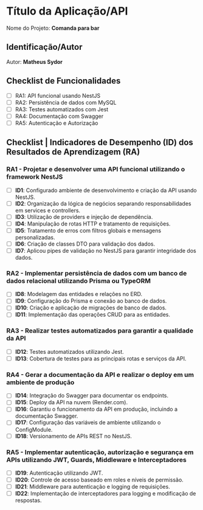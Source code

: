 # Título da Aplicação/API

Nome do Projeto: **Comanda para bar**

## Identificação/Autor

Autor: **Matheus Sydor**


## Checklist de Funcionalidades

- [ ] RA1: API funcional usando NestJS
- [ ] RA2: Persistência de dados com MySQL
- [ ] RA3: Testes automatizados com Jest
- [ ] RA4: Documentação com Swagger
- [ ] RA5: Autenticação e Autorização

## Checklist | Indicadores de Desempenho (ID) dos Resultados de Aprendizagem (RA)

### RA1 - Projetar e desenvolver uma API funcional utilizando o framework NestJS

- [ ] **ID1**: Configurado ambiente de desenvolvimento e criação da API usando NestJS.
- [ ] **ID2**: Organização da lógica de negócios separando responsabilidades em services e controllers.
- [ ] **ID3**: Utilização de providers e injeção de dependência.
- [ ] **ID4**: Manipulação de rotas HTTP e tratamento de requisições.
- [ ] **ID5**: Tratamento de erros com filtros globais e mensagens personalizadas.
- [ ] **ID6**: Criação de classes DTO para validação dos dados.
- [ ] **ID7**: Aplicou pipes de validação no NestJS para garantir integridade dos dados.

### RA2 - Implementar persistência de dados com um banco de dados relacional utilizando Prisma ou TypeORM

- [ ] **ID8**: Modelagem das entidades e relações no ERD.
- [ ] **ID9**: Configuração do Prisma e conexão ao banco de dados.
- [ ] **ID10**: Criação e aplicação de migrações de banco de dados.
- [ ] **ID11**: Implementação das operações CRUD para as entidades.

### RA3 - Realizar testes automatizados para garantir a qualidade da API

- [ ] **ID12**: Testes automatizados utilizando Jest.
- [ ] **ID13**: Cobertura de testes para as principais rotas e serviços da API.

### RA4 - Gerar a documentação da API e realizar o deploy em um ambiente de produção

- [ ] **ID14**: Integração do Swagger para documentar os endpoints.
- [ ] **ID15**: Deploy da API na nuvem (Render.com).
- [ ] **ID16**: Garantiu o funcionamento da API em produção, incluindo a documentação Swagger.
- [ ] **ID17**: Configuração das variáveis de ambiente utilizando o ConfigModule.
- [ ] **ID18**: Versionamento de APIs REST no NestJS.

### RA5 - Implementar autenticação, autorização e segurança em APIs utilizando JWT, Guards, Middleware e Interceptadores

- [ ] **ID19**: Autenticação utilizando JWT.
- [ ] **ID20**: Controle de acesso baseado em roles e níveis de permissão.
- [ ] **ID21**: Middleware para autenticação e logging de requisições.
- [ ] **ID22**: Implementação de interceptadores para logging e modificação de respostas.
